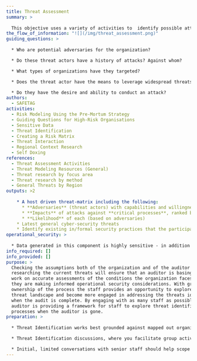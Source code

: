 ```yaml
---
title: Threat Assessment
summary: >
  
  This objective uses a variety of activities to  identify possible attackers and gather background information about the capability of those attackers to threaten the organization. This consists of identifying a particular attacker's history of carrying out specific threats, their capability to carry out those threats currently, and proof that the threat has intent to leverage resources against the target.
the_flow_of_information: "![](/img/threat_assessment.png)"
guiding_questions: >
  
  * Who are potential adversaries for the organization?

  * Do these threat actors have a history of attacks? Against whom?

  * What types of organizations have they targeted?

  * Does the threat actor have the means to leverage widespread threats against, or will they have to prioritize their targets? Is the organization a priority threat target?

  * Do they have the desire and ability to conduct an attack?
authors:
  - SAFETAG
activities:
  - Risk Modeling Using the Pre-Mortum Strategy
  - Guiding Questions for High-Risk Organisations
  - Sensitive Data
  - Threat Identification
  - Creating a Risk Matrix
  - Threat Interaction
  - Regional Context Research
  - Self Doxing
references:
  - Threat Assessment Activities
  - Threat Modeling Resources (General)
  - Threat research by focus area
  - Threat research by method
  - General Threats by Region
outputs: >2
  
    * A host driven threat-matrix including the following:
      * **Adversaries** (threat actors) with capabilities and willingness
      * **Impacts** of attacks against **critical processes**, ranked by severity
      * **Likelihood** of each (based on adversaries)
    * Latest general cyber-security threats
    * Identify existing in/formal security practices that the participants use to address risks.
operational_security: >
  
  * Data generated in this component is highly sensitive - in addition to standard practices of saving only in encrypted containers and destroying physical copy versions (stickies, etc.) ans using VPNs/Tor to conduct research, also take note of the physical location where you are conducting any exercises to prevent eavesdropping/viewing.
info_required: []
info_provided: []
purpose: >
  Checking the assumptions both of the organization and of the auditor by
  researching the current threats will ensure that an auditor is basing their
  work on accurate assessments of the conditions the organization faces and that
  they are making informed operational security considerations. With greater
  ownership of the process the staff provides an opportunity to explore their
  threat landscape and become more engaged in addressing the threats identified
  when the audit is complete. By engaging with as many staff as possible the
  auditor is providing a framework for staff to explore threat identification
  processes when the auditor is gone. 
preparation: >
  
  * Threat Identification works best grounded against mapped out organizational processes or a data/asset map. See the Process Mapping and Data Assessment methods for exercises to generate these.

  * Threat Identification discussions, where you facilitate group activities where staff identify possible adversaries and the threats that they have/can leverage against the group, can trigger strong emotions and be draining for the participants. Prepare accordingly to schedule this with downtime (i.e. not right before or after another intense exercise) and to have a plan to address the psychosocial needs of individuals.

  * Initial, limited conversations with senior staff should help scope and guide group exercises
---
```

